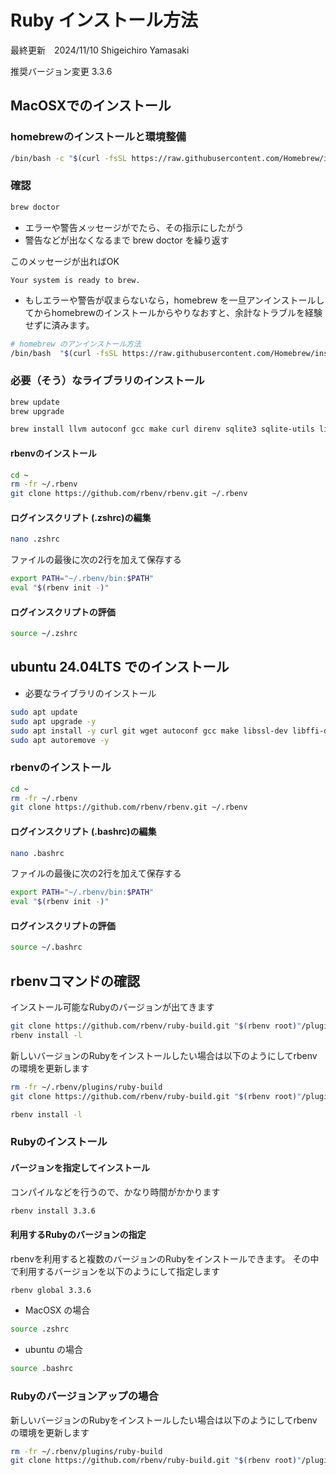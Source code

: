 # Ruby インストール方法

最終更新　2024/11/10
Shigeichiro Yamasaki

推奨バージョン変更 3.3.6

## MacOSXでのインストール

### homebrewのインストールと環境整備

```bash
/bin/bash -c "$(curl -fsSL https://raw.githubusercontent.com/Homebrew/install/HEAD/install.sh)"
```

### 確認

```bash
brew doctor
```

* エラーや警告メッセージがでたら、その指示にしたがう
* 警告などが出なくなるまで brew doctor を繰り返す

このメッセージが出ればOK

```
Your system is ready to brew.
```

* もしエラーや警告が収まらないなら，homebrew を一旦アンインストールしてからhomebrewのインストールからやりなおすと、余計なトラブルを経験せずに済みます。

```bash
# homebrew のアンインストール方法
/bin/bash  "$(curl -fsSL https://raw.githubusercontent.com/Homebrew/install/master/uninstall)"
```

### 必要（そう）なライブラリのインストール

```bash
brew update
brew upgrade

brew install llvm autoconf gcc make curl direnv sqlite3 sqlite-utils libsigsegv leveldb zlib zlib-ng git nodejs node npm m4 wget curl rbenv libyaml
```

#### rbenvのインストール

```bash
cd ~
rm -fr ~/.rbenv
git clone https://github.com/rbenv/rbenv.git ~/.rbenv
```

#### ログインスクリプト (.zshrc)の編集

```bash
nano .zshrc
```

ファイルの最後に次の2行を加えて保存する

```bash
export PATH="~/.rbenv/bin:$PATH"
eval "$(rbenv init -)"
```

#### ログインスクリプトの評価

```bash
source ~/.zshrc
```

## ubuntu 24.04LTS でのインストール

* 必要なライブラリのインストール

```bash
sudo apt update
sudo apt upgrade -y
sudo apt install -y curl git wget autoconf gcc make libssl-dev libffi-dev libz-dev  libyaml-dev sqlite3 sqlite-utils
sudo apt autoremove -y
```

### rbenvのインストール

```bash
cd ~
rm -fr ~/.rbenv
git clone https://github.com/rbenv/rbenv.git ~/.rbenv
```


#### ログインスクリプト (.bashrc)の編集

```bash
nano .bashrc
```

ファイルの最後に次の2行を加えて保存する

```bash
export PATH="~/.rbenv/bin:$PATH"
eval "$(rbenv init -)"
```

#### ログインスクリプトの評価

```bash
source ~/.bashrc
```


## rbenvコマンドの確認

インストール可能なRubyのバージョンが出てきます

```bash
git clone https://github.com/rbenv/ruby-build.git "$(rbenv root)"/plugins/ruby-build
rbenv install -l

```

新しいバージョンのRubyをインストールしたい場合は以下のようにしてrbenvの環境を更新します

```bash
rm -fr ~/.rbenv/plugins/ruby-build
git clone https://github.com/rbenv/ruby-build.git "$(rbenv root)"/plugins/ruby-build

rbenv install -l
```

### Rubyのインストール

#### バージョンを指定してインストール


コンパイルなどを行うので、かなり時間がかかります

```bash
rbenv install 3.3.6
```

#### 利用するRubyのバージョンの指定

rbenvを利用すると複数のバージョンのRubyをインストールできます。
その中で利用するバージョンを以下のようにして指定します

```bash
rbenv global 3.3.6
```

* MacOSX の場合

```bash
source .zshrc
```

* ubuntu の場合

```bash
source .bashrc
```

### Rubyのバージョンアップの場合

新しいバージョンのRubyをインストールしたい場合は以下のようにしてrbenvの環境を更新します

```bash
rm -fr ~/.rbenv/plugins/ruby-build
git clone https://github.com/rbenv/ruby-build.git "$(rbenv root)"/plugins/ruby-build
```



